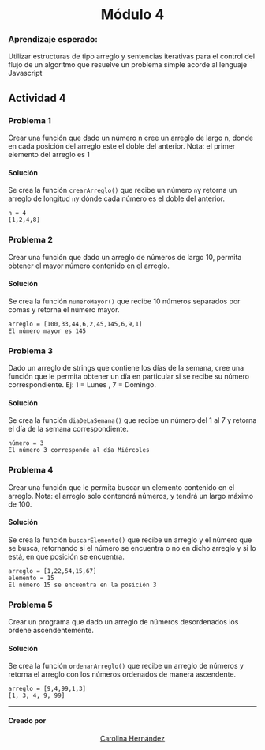 <h1 align=center > Módulo 4 </h1>

### Aprendizaje esperado:
Utilizar estructuras de tipo arreglo y sentencias iterativas para el control del flujo de un algoritmo que resuelve un problema simple acorde al lenguaje Javascript

## Actividad 4

### Problema 1
Crear una función que dado un número n cree un arreglo de largo n, donde en cada posición del arreglo este el doble del anterior. Nota: el primer elemento del arreglo es 1

#### Solución
Se crea la función `crearArreglo()` que recibe un número `n`y retorna un arreglo de longitud `n`y dónde cada número es el doble del anterior.

````
n = 4
[1,2,4,8]
````

### Problema 2
Crear una función que dado un arreglo de números de largo 10, permita obtener el mayor número contenido en el arreglo.

#### Solución
Se crea la función `numeroMayor()` que recibe 10 números separados por comas y retorna el número mayor.

````
arreglo = [100,33,44,6,2,45,145,6,9,1]
El número mayor es 145
````

### Problema 3
Dado un arreglo de strings que contiene los días de la semana, cree una función que le permita obtener un día en particular si se recibe su número correspondiente. Ej: 1 = Lunes , 7 = Domingo.

#### Solución
Se crea la función `diaDeLaSemana()` que recibe un número del 1 al 7 y retorna el día de la semana correspondiente.

````
número = 3
El número 3 corresponde al día Miércoles
````

### Problema 4
Crear una función que le permita buscar un elemento contenido en el arreglo. Nota: el arreglo solo contendrá números, y tendrá un largo máximo de 100.

#### Solución
Se crea la función `buscarElemento()` que recibe un arreglo y el número que se busca, retornando si el número se encuentra o no en dicho arreglo y si lo está, en que posición se encuentra.

````
arreglo = [1,22,54,15,67]
elemento = 15
El número 15 se encuentra en la posición 3
````

### Problema 5
Crear un programa que dado un arreglo de números desordenados los ordene ascendentemente.

#### Solución
Se crea la función `ordenarArreglo()` que recibe un arreglo de números y retorna el arreglo con los números ordenados de manera ascendente.

````
arreglo = [9,4,99,1,3]
[1, 3, 4, 9, 99]
````
----

#### Creado por
<p align="center"> 
  <a href="https://github.com/CaroHernz">Carolina Hernández</a>
</p>
